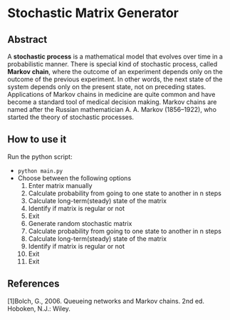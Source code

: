 # Stochastic Matrix Generator
## Abstract
A <b>stochastic process</b> is a mathematical model that evolves over time in a probabilistic manner. There is special kind of stochastic process, called <b>Markov chain</b>, where the outcome of an experiment depends only on the outcome of the previous experiment. In other words, the next state of the system depends only on the present state, not on preceding states. Applications of Markov chains in medicine are quite common and have become a standard tool of medical decision making. Markov chains are named after the Russian mathematician A. A. Markov (1856–1922), who started the theory of stochastic processes.
## How to use it
Run the python script:
- `python main.py`
- Choose between the following options
  1. Enter matrix manually
    3. Calculate probability from going to one state to another in n steps
    4. Calculate long-term(steady) state of the matrix
    5. Identify if matrix is regular or not
    6. Exit
  2. Generate random stochastic matrix
    3. Calculate probability from going to one state to another in n steps
    4. Calculate long-term(steady) state of the matrix
    5. Identify if matrix is regular or not
    6. Exit
  6. Exit

## References
[1]Bolch, G., 2006. Queueing networks and Markov chains. 2nd ed. Hoboken, N.J.: Wiley.
